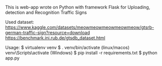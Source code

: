 This is web-app wrote on Python with framework Flask for Uploading, detection and  Recognition Traffic Signs

Used dataset: https://www.kaggle.com/datasets/meowmeowmeowmeowmeow/gtsrb-german-traffic-sign?resource=download
https://benchmark.ini.rub.de/gtsdb_dataset.html

Usage: $ virtualenv venv $ . venv/bin/activate (linux/macos) venv\Scripts\activate (Windows) $ pip install -r requirements.txt $ python app.py


